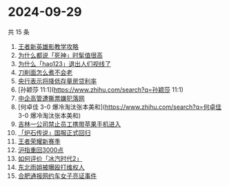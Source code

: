 # 2024-09-29

共 15 条

<!-- BEGIN ZHIHUSEARCH -->
<!-- 最后更新时间 Sun Sep 29 2024 14:09:12 GMT+0800 (China Standard Time) -->
1. [王者新英雄影教学攻略](https://www.zhihu.com/search?q=王者新英雄影教学攻略)
1. [为什么都说「死神」时髦值很高](https://www.zhihu.com/search?q=为什么都说「死神」时髦值很高)
1. [为什么「hao123」退出人们视线了](https://www.zhihu.com/search?q=为什么「hao123」退出人们视线了)
1. [刀削面怎么煮不会老](https://www.zhihu.com/search?q=刀削面怎么煮不会老)
1. [央行表示将降低存量房贷利率](https://www.zhihu.com/search?q=央行表示将降低存量房贷利率)
1. [孙颖莎 11:1](https://www.zhihu.com/search?q=孙颖莎 11:1)
1. [中企高管遭撕票嫌犯落网](https://www.zhihu.com/search?q=中企高管遭撕票嫌犯落网)
1. [何卓佳 3-0 爆冷淘汰张本美和](https://www.zhihu.com/search?q=何卓佳 3-0 爆冷淘汰张本美和)
1. [吉林一公司禁止员工携带苹果手机进入](https://www.zhihu.com/search?q=吉林一公司禁止员工携带苹果手机进入)
1. [「炉石传说」国服正式回归](https://www.zhihu.com/search?q=「炉石传说」国服正式回归)
1. [王者荣耀新赛季](https://www.zhihu.com/search?q=王者荣耀新赛季)
1. [沪指重回3000点](https://www.zhihu.com/search?q=沪指重回3000点)
1. [如何评价「冰汽时代2」](https://www.zhihu.com/search?q=如何评价「冰汽时代2」)
1. [东北雨姐被曝殴打维权人](https://www.zhihu.com/search?q=东北雨姐被曝殴打维权人)
1. [合肥通报网约车女子亮证事件](https://www.zhihu.com/search?q=合肥通报网约车女子亮证事件)
<!-- END ZHIHUSEARCH -->
